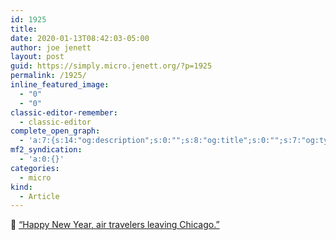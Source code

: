 ```yaml
---
id: 1925
title: 
date: 2020-01-13T08:42:03-05:00
author: joe jenett
layout: post
guid: https://simply.micro.jenett.org/?p=1925
permalink: /1925/
inline_featured_image:
  - "0"
  - "0"
classic-editor-remember:
  - classic-editor
complete_open_graph:
  - 'a:7:{s:14:"og:description";s:0:"";s:8:"og:title";s:0:"";s:7:"og:type";s:0:"";s:12:"twitter:card";s:7:"summary";s:15:"twitter:creator";s:0:"";s:19:"twitter:description";s:0:"";s:8:"og:image";s:0:"";}'
mf2_syndication:
  - 'a:0:{}'
categories:
  - micro
kind:
  - Article
---
```

🤭 [“Happy New Year, air travelers leaving Chicago.”](https://www.garciabuxton.com/2020/01/13/happy-new-year.html)